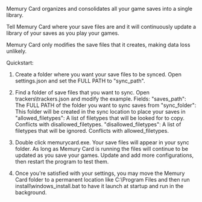 Memury Card organizes and consolidates all your game saves into a single library.

Tell Memury Card where your save files are and it will continuously update a library of your saves as you play your
games.

Memury Card only modifies the save files that it creates, making data loss unlikely.

Quickstart:
1) Create a folder where you want your save files to be synced. Open settings.json and set the FULL PATH to "sync_path".

2) Find a folder of save files that you want to sync. Open trackers\trackers.json and modify the example.
   Fields:
   "saves_path": The FULL PATH of the folder you want to sync saves from
   "sync_folder": This folder will be created in the sync location to place your saves in
   "allowed_filetypes": A list of filetypes that will be looked for to copy. Conflicts with disallowed_filetypes.
   "disallowed_filetypes": A list of filetypes that will be ignored. Conflicts with allowed_filetypes.

3) Double click memurycard.exe. Your save files will appear in your sync folder. As long as Memury Card is running the
   files will continue to be updated as you save your games. Update and add more configurations, then restart the program
   to test them.

4) Once you're satisfied with your settings, you may move the Memury Card folder to a permanent location like
   C:\Program Files and then run install\windows_install.bat to have it launch at startup and run in the background.
